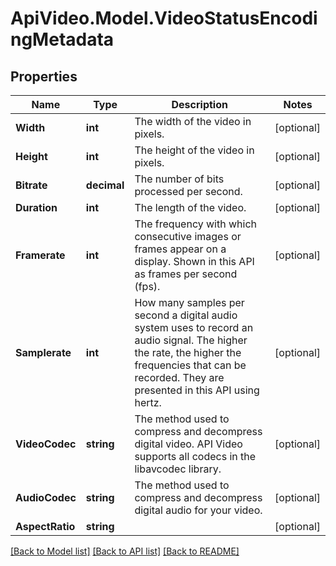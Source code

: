 # ApiVideo.Model.VideoStatusEncodingMetadata

## Properties

Name | Type | Description | Notes
------------ | ------------- | ------------- | -------------
**Width** | **int** | The width of the video in pixels. | [optional] 
**Height** | **int** | The height of the video in pixels. | [optional] 
**Bitrate** | **decimal** | The number of bits processed per second. | [optional] 
**Duration** | **int** | The length of the video. | [optional] 
**Framerate** | **int** | The frequency with which consecutive images or frames appear on a display. Shown in this API as frames per second (fps). | [optional] 
**Samplerate** | **int** | How many samples per second a digital audio system uses to record an audio signal. The higher the rate, the higher the frequencies that can be recorded. They are presented in this API using hertz. | [optional] 
**VideoCodec** | **string** | The method used to compress and decompress digital video. API Video supports all codecs in the libavcodec library. | [optional] 
**AudioCodec** | **string** | The method used to compress and decompress digital audio for your video. | [optional] 
**AspectRatio** | **string** |  | [optional] 

[[Back to Model list]](../README.md#documentation-for-models) [[Back to API list]](../README.md#documentation-for-api-endpoints) [[Back to README]](../README.md)

